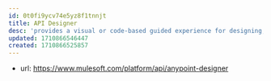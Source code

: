 ```yaml
---
id: 0t0fi9ycv74e5yz8f1tnnjt
title: API Designer
desc: 'provides a visual or code-based guided experience for designing, documenting, and testing APIs in any language. Easily engage API consumers at multiple stages in the design process with Anypoint Exchange — a library of APIs, templates, examples, and connectors — and a single-click mocking service.'
updated: 1710866546447
created: 1710866525857
---
```


- url: https://www.mulesoft.com/platform/api/anypoint-designer